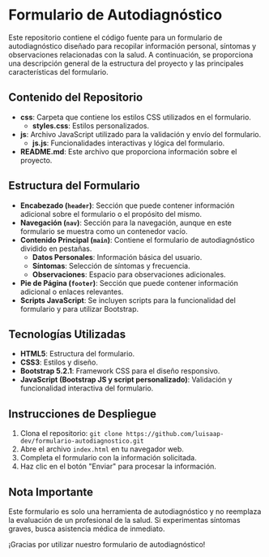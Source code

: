 # Formulario de Autodiagnóstico

Este repositorio contiene el código fuente para un formulario de autodiagnóstico diseñado para recopilar información personal, síntomas y observaciones relacionadas con la salud. A continuación, se proporciona una descripción general de la estructura del proyecto y las principales características del formulario.

## Contenido del Repositorio

- **css**: Carpeta que contiene los estilos CSS utilizados en el formulario.
  - **styles.css**: Estilos personalizados.
- **js**: Archivo JavaScript utilizado para la validación y envío del formulario.
  - **js.js**: Funcionalidades interactivas y lógica del formulario.
- **README.md**: Este archivo que proporciona información sobre el proyecto.

## Estructura del Formulario

- **Encabezado (`header`)**: Sección que puede contener información adicional sobre el formulario o el propósito del mismo.
- **Navegación (`nav`)**: Sección para la navegación, aunque en este formulario se muestra como un contenedor vacío.
- **Contenido Principal (`main`)**: Contiene el formulario de autodiagnóstico dividido en pestañas.
  - **Datos Personales**: Información básica del usuario.
  - **Síntomas**: Selección de síntomas y frecuencia.
  - **Observaciones**: Espacio para observaciones adicionales.
- **Pie de Página (`footer`)**: Sección que puede contener información adicional o enlaces relevantes.
- **Scripts JavaScript**: Se incluyen scripts para la funcionalidad del formulario y para utilizar Bootstrap.

## Tecnologías Utilizadas

- **HTML5**: Estructura del formulario.
- **CSS3**: Estilos y diseño.
- **Bootstrap 5.2.1**: Framework CSS para el diseño responsivo.
- **JavaScript (Bootstrap JS y script personalizado)**: Validación y funcionalidad interactiva del formulario.

## Instrucciones de Despliegue

1. Clona el repositorio: `git clone https://github.com/luisaap-dev/formulario-autodiagnostico.git`
2. Abre el archivo `index.html` en tu navegador web.
3. Completa el formulario con la información solicitada.
4. Haz clic en el botón "Enviar" para procesar la información.

## Nota Importante

Este formulario es solo una herramienta de autodiagnóstico y no reemplaza la evaluación de un profesional de la salud. Si experimentas síntomas graves, busca asistencia médica de inmediato.

¡Gracias por utilizar nuestro formulario de autodiagnóstico!
